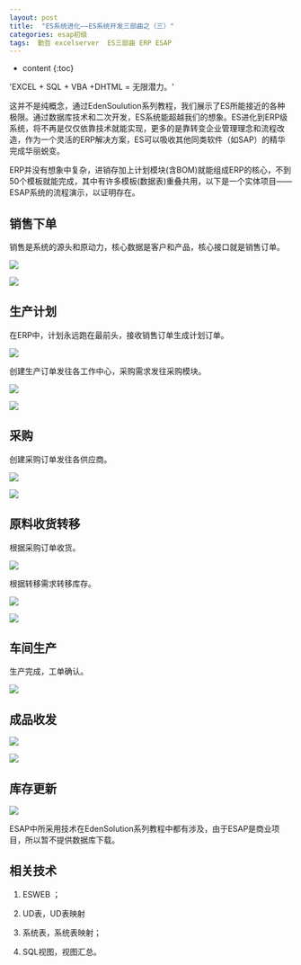 ```yaml
---
layout: post
title:  "ES系统进化——ES系统开发三部曲之（三）"
categories: esap初级
tags:  勤哲 excelserver  ES三部曲 ERP ESAP
---
```


* content
{:toc}

'EXCEL + SQL + VBA +DHTML = 无限潜力。'

这并不是纯概念，通过EdenSoulution系列教程，我们展示了ES所能接近的各种极限。通过数据库技术和二次开发，ES系统能超越我们的想象。ES进化到ERP级系统，将不再是仅仅依靠技术就能实现，更多的是靠转变企业管理理念和流程改造，作为一个灵活的ERP解决方案，ES可以吸收其他同类软件（如SAP）的精华完成华丽蜕变。

ERP并没有想象中复杂，进销存加上计划模块(含BOM)就能组成ERP的核心，不到50个模板就能完成，其中有许多模板(数据表)重叠共用，以下是一个实体项目——ESAP系统的流程演示，以证明存在。

## 销售下单

销售是系统的源头和原动力，核心数据是客户和产品，核心接口就是销售订单。

![](/img/es3-1.jpg) 

![](/img/es3-2.jpg) 

## 生产计划

在ERP中，计划永远跑在最前头，接收销售订单生成计划订单。

![](/img/es3-3.jpg) 

创建生产订单发往各工作中心，采购需求发往采购模块。

![](/img/es3-4.jpg) 

![](/img/es3-5.jpg) 

## 采购

创建采购订单发往各供应商。

![](/img/es3-6.jpg) 

![](/img/es3-7.jpg) 

## 原料收货转移

根据采购订单收货。

![](/img/es3-8.jpg) 

根据转移需求转移库存。  

![](/img/es3-9.jpg) 

![](/img/es3-10.jpg) 

## 车间生产

生产完成，工单确认。

![](/img/es3-11.jpg) 

## 成品收发

![](/img/es3-12.jpg) 

![](/img/es3-13.jpg) 

## 库存更新

![](/img/es3-13.jpg) 


ESAP中所采用技术在EdenSolution系列教程中都有涉及，由于ESAP是商业项目，所以暂不提供数据库下载。

## 相关技术

1. ESWEB ；

2. UD表，UD表映射

3. 系统表，系统表映射；

4. SQL视图，视图汇总。
